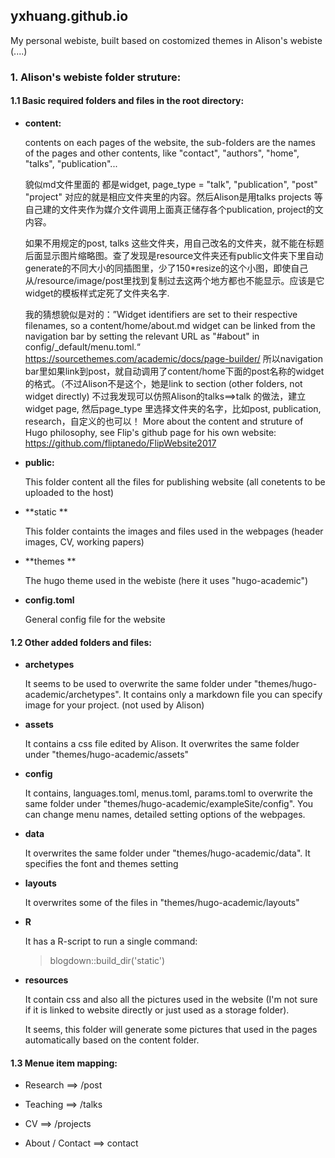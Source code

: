 ## **yxhuang.github.io**
My personal webiste, built based on costomized themes in Alison's webiste (....)

### **1. Alison's webiste folder struture:**
#### 1.1 Basic required folders and files in the root directory: 

* **content:** 

  contents on each pages of the website, the sub-folders are the names of the pages and other contents, like "contact", "authors", "home", "talks", "publication"...
  
  貌似md文件里面的 都是widget, page_type = "talk", "publication", "post" "project" 对应的就是相应文件夹里的内容。然后Alison是用talks projects 等自己建的文件夹作为媒介文件调用上面真正储存各个publication, project的文内容。
  
  如果不用规定的post, talks 这些文件夹，用自己改名的文件夹，就不能在标题后面显示图片缩略图。查了发现是resource文件夹还有public文件夹下里自动generate的不同大小的同插图里，少了150*resize的这个小图，即使自己从/resource/image/post里找到复制过去这两个地方都也不能显示。应该是它widget的模板样式定死了文件夹名字.
  
  我的猜想貌似是对的：”Widget identifiers are set to their respective filenames, so a content/home/about.md widget can be linked from the navigation bar by setting the relevant URL as "#about" in config/_default/menu.toml.“ https://sourcethemes.com/academic/docs/page-builder/ 所以navigation bar里如果link到post，就自动调用了content/home下面的post名称的widget的格式。（不过Alison不是这个，她是link to section (other folders, not widget directly)
  不过我发现可以仿照Alison的talks==>talk 的做法，建立widget page, 然后page_type 里选择文件夹的名字，比如post, publication, research，自定义的也可以！
  More about the content and struture of Hugo philosophy, see Flip's github page for his own website: https://github.com/fliptanedo/FlipWebsite2017

* **public:**

  This folder content all the files for publishing website (all conetents to be uploaded to the host)

* **static **

  This folder containts the images and files used in the webpages (header images, CV, working papers)

* **themes **
  
  The hugo theme used in the webiste (here it uses "hugo-academic")

* **config.toml**

  General config file for the website

#### 1.2 Other added folders and files:
* **archetypes**

  It seems to be used to overwrite the same folder under "themes/hugo-academic/archetypes". It contains only a markdown file you can specify image for your project. (not used by Alison)
  
* **assets**

  It contains a css file edited by Alison. It overwrites the same folder under "themes/hugo-academic/assets"
  
* **config**
  
  It contains, languages.toml, menus.toml, params.toml to overwrite the same folder under "themes/hugo-academic/exampleSite/config". You can change menu names, detailed setting options of the webpages.

  
* **data**

  It overwrites the same folder under "themes/hugo-academic/data". It specifies the font and themes setting
  
* **layouts**

  It overwrites some of the files in "themes/hugo-academic/layouts"

* **R**

  It has a R-script to run a single command: 
   
  > blogdown::build_dir('static')
 
* **resources**

  It contain css and also all the pictures used in the website (I'm not sure if it is linked to website directly or just used as a storage folder).
  
  It seems, this folder will generate some pictures that used in the pages automatically based on the content folder.
  

#### 1.3 Menue item mapping:

* Research ==> /post

* Teaching ==> /talks

* CV ==> /projects

* About / Contact ==> contact

